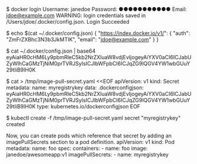 $ docker login
Username: janedoe
Password: ●●●●●●●●●●●
Email: jdoe@example.com
WARNING: login credentials saved in /Users/jdoe/.docker/config.json.
Login Succeeded

$ echo $(cat ~/.docker/config.json)
{ "https://index.docker.io/v1/": { "auth": "ZmFrZXBhc3N3b3JkMTIK", "email": "jdoe@example.com" } }

$ cat ~/.docker/config.json | base64
eyAiaHR0cHM6Ly9pbmRleC5kb2NrZXIuaW8vdjEvIjogeyAiYXV0aCI6ICJabUZyWlhCaGMzTjNiM0prTVRJSyIsICJlbWFpbCI6ICJqZG9lQGV4YW1wbGUuY29tIiB9IH0K

$ cat > /tmp/image-pull-secret.yaml <<EOF
apiVersion: v1
kind: Secret
metadata:
  name: myregistrykey
data:
  .dockerconfigjson: eyAiaHR0cHM6Ly9pbmRleC5kb2NrZXIuaW8vdjEvIjogeyAiYXV0aCI6ICJabUZyWlhCaGMzTjNiM0prTVRJSyIsICJlbWFpbCI6ICJqZG9lQGV4YW1wbGUuY29tIiB9IH0K
type: kubernetes.io/dockerconfigjson
EOF

$ kubectl create -f /tmp/image-pull-secret.yaml
secret "myregistrykey" created


Now, you can create pods which reference that secret by adding an imagePullSecrets section to a pod definition.
apiVersion: v1
kind: Pod
metadata:
  name: foo
spec:
  containers:
    - name: foo
      image: janedoe/awesomeapp:v1
  imagePullSecrets:
    - name: myregistrykey
